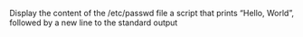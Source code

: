 Display the content of the /etc/passwd file
a script that prints “Hello, World”, followed by a new line to the standard output

